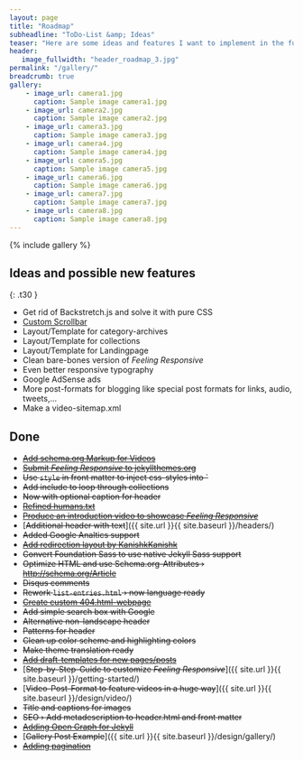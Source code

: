 ```yaml
---
layout: page
title: "Roadmap"
subheadline: "ToDo-List &amp; Ideas"
teaser: "Here are some ideas and features I want to implement in the future."
header:
   image_fullwidth: "header_roadmap_3.jpg"
permalink: "/gallery/"
breadcrumb: true
gallery:
    - image_url: camera1.jpg
      caption: Sample image camera1.jpg
    - image_url: camera2.jpg
      caption: Sample image camera2.jpg
    - image_url: camera3.jpg
      caption: Sample image camera3.jpg
    - image_url: camera4.jpg
      caption: Sample image camera4.jpg
    - image_url: camera5.jpg
      caption: Sample image camera5.jpg
    - image_url: camera6.jpg
      caption: Sample image camera6.jpg
    - image_url: camera7.jpg
      caption: Sample image camera7.jpg
    - image_url: camera8.jpg
      caption: Sample image camera8.jpg
---
```


{% include gallery %}

## Ideas and possible new features
{: .t30 }

* Get rid of Backstretch.js and solve it with pure CSS
* [Custom Scrollbar](https://css-tricks.com/custom-scrollbars-in-webkit/)
* Layout/Template for category-archives
* Layout/Template for collections
* Layout/Template for Landingpage
* Clean bare-bones version of *Feeling Responsive*
* Even better responsive typography
* Google AdSense ads
* More post-formats for blogging like special post formats for links, audio, tweets,...
* Make a video-sitemap.xml



## Done

* [<s>Add schema.org Markup for Videos</s>](https://support.google.com/webmasters/answer/2413309?hl=en)
* [<s>Submit <em>Feeling Responsive</em> to jekyllthemes.org</s>](http://jekyllthemes.org/themes/feeling-responsive/)
* <s>Use `style` in front matter to inject css-styles into `<head></s>
* <s>Add include to loop through collections</s>
* <s>Now with optional caption for header</s>
* [<s>Refined humans.txt</s>](http://humanstxt.org/)
* [<s>Produce an introduction video to showcase *Feeling Responsive*</s>](https://www.youtube.com/embed/3b5zCFSmVvU)
* [<s>Additional header with text</s>]({{ site.url }}{{ site.baseurl }}/headers/)
* <s>Added Google Analtics support</s>
* [<s>Add redirection layout by KanishkKanishk</s>](http://codingtips.kanishkkunal.in/redirects-jekyll-github-pages/)
* <s>Convert Foundation Sass to use native Jekyll Sass support</s>
* <s>Optimize HTML and use Schema.org-Attributes › http://schema.org/Article</s>
* <s>Disqus comments</s>
* <s>Rework `list-entries.html` › now language ready</s>
* [<s>Create custom 404.html-webpage</s>](https://help.github.com/articles/custom-404-pages/)
* <s>Add simple search box with Google</s>
* <s>Alternative non-landscape header</s>
* <s>Patterns for header</s>
* <s>Clean up color scheme and highlighting colors</s>
* <s>Make theme translation ready</s>
* [<s>Add draft-templates for new pages/posts</s>](https://github.com/Phlow/feeling-responsive/tree/gh-pages/_drafts)
* [<s>Step-by-Step-Guide to customize *Feeling Responsive*</s>]({{ site.url }}{{ site.baseurl }}/getting-started/)
* [<s>Video-Post-Format to feature videos in a huge way</s>]({{ site.url }}{{ site.baseurl }}/design/video/)
* <s>Title and captions for images</s>
* <s>SEO › Add metadescription to header.html and front matter</s>
* [<s>Adding Open Graph for Jekyll</s>](https://gist.github.com/pathawks/1406355)
* [<s>Gallery Post Example</s>]({{ site.url }}{{ site.baseurl }}/design/gallery/)
* [<s>Adding pagination</s>](http://jekyllrb.com/docs/pagination/)